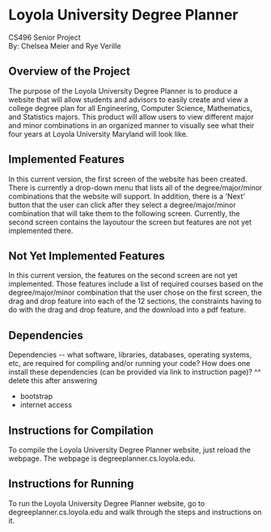# Loyola University Degree Planner
CS496 Senior Project <br/>
By: Chelsea Meier and Rye Verille

## Overview of the Project
The purpose of the Loyola University Degree Planner is to produce a website that will allow students and advisors to easily create and view a college degree plan for all Engineering, Computer Science, Mathematics, and Statistics majors. This product will allow users to view different major and minor combinations in an organized manner to visually see what their four years at Loyola University Maryland will look like.

## Implemented Features
In this current version, the first screen of the website has been created. There is currently a drop-down menu that lists all of the degree/major/minor combinations that the website will support. In addition, there is a 'Next' button that the user can click after they select a degree/major/minor combination that will take them to the following screen. Currently, the second screen contains the layoutour the screen but features are not yet implemented there.

## Not Yet Implemented Features
In this current version, the features on the second screen are not yet implemented. Those features include a list of required courses based on the degree/major/minor combination that the user chose on the first screen, the drag and drop feature into each of the 12 sections, the constraints having to do with the drag and drop feature, and the download into a pdf feature.

## Dependencies
Dependencies -- what software, libraries, databases, operating systems, etc, are required for compiling and/or running your code? How does one install these dependencies (can be provided via link to instruction page)?
^^ delete this after answering
- bootstrap
- internet access

## Instructions for Compilation
To compile the Loyola University Degree Planner website, just reload the webpage. The webpage is degreeplanner.cs.loyola.edu. 

## Instructions for Running
To run the Loyola University Degree Planner website, go to degreeplanner.cs.loyola.edu and walk through the steps and instructions on it.
